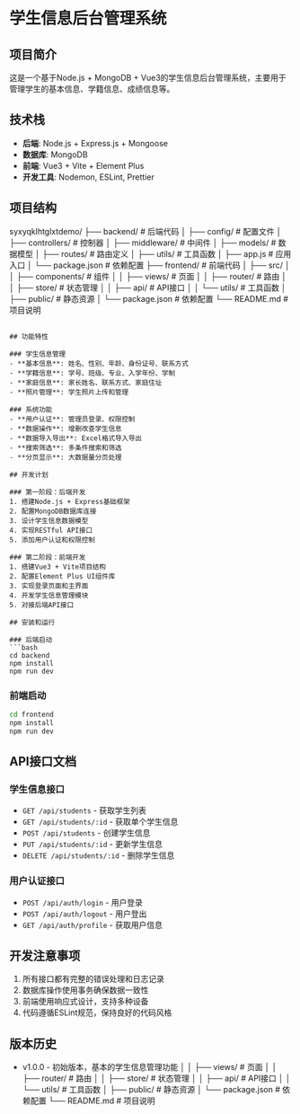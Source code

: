 # 学生信息后台管理系统

## 项目简介
这是一个基于Node.js + MongoDB + Vue3的学生信息后台管理系统，主要用于管理学生的基本信息、学籍信息、成绩信息等。

## 技术栈
- **后端**: Node.js + Express.js + Mongoose
- **数据库**: MongoDB
- **前端**: Vue3 + Vite + Element Plus
- **开发工具**: Nodemon, ESLint, Prettier

## 项目结构 
syxyqklhtglxtdemo/
├── backend/ # 后端代码
│ ├── config/ # 配置文件
│ ├── controllers/ # 控制器
│ ├── middleware/ # 中间件
│ ├── models/ # 数据模型
│ ├── routes/ # 路由定义
│ ├── utils/ # 工具函数
│ ├── app.js # 应用入口
│ └── package.json # 依赖配置
├── frontend/ # 前端代码
│ ├── src/
│ │ ├── components/ # 组件
│ │ ├── views/ # 页面
│ │ ├── router/ # 路由
│ │ ├── store/ # 状态管理
│ │ ├── api/ # API接口
│ │ └── utils/ # 工具函数
│ ├── public/ # 静态资源
│ └── package.json # 依赖配置
└── README.md # 项目说明
```

## 功能特性

### 学生信息管理
- **基本信息**: 姓名、性别、年龄、身份证号、联系方式
- **学籍信息**: 学号、班级、专业、入学年份、学制
- **家庭信息**: 家长姓名、联系方式、家庭住址
- **照片管理**: 学生照片上传和管理

### 系统功能
- **用户认证**: 管理员登录、权限控制
- **数据操作**: 增删改查学生信息
- **数据导入导出**: Excel格式导入导出
- **搜索筛选**: 多条件搜索和筛选
- **分页显示**: 大数据量分页处理

## 开发计划

### 第一阶段：后端开发
1. 搭建Node.js + Express基础框架
2. 配置MongoDB数据库连接
3. 设计学生信息数据模型
4. 实现RESTful API接口
5. 添加用户认证和权限控制

### 第二阶段：前端开发
1. 搭建Vue3 + Vite项目结构
2. 配置Element Plus UI组件库
3. 实现登录页面和主界面
4. 开发学生信息管理模块
5. 对接后端API接口

## 安装和运行

### 后端启动
```bash
cd backend
npm install
npm run dev
```

### 前端启动
```bash
cd frontend
npm install
npm run dev
```

## API接口文档

### 学生信息接口
- `GET /api/students` - 获取学生列表
- `GET /api/students/:id` - 获取单个学生信息
- `POST /api/students` - 创建学生信息
- `PUT /api/students/:id` - 更新学生信息
- `DELETE /api/students/:id` - 删除学生信息

### 用户认证接口
- `POST /api/auth/login` - 用户登录
- `POST /api/auth/logout` - 用户登出
- `GET /api/auth/profile` - 获取用户信息

## 开发注意事项
1. 所有接口都有完整的错误处理和日志记录
2. 数据库操作使用事务确保数据一致性
3. 前端使用响应式设计，支持多种设备
4. 代码遵循ESLint规范，保持良好的代码风格

## 版本历史
- v1.0.0 - 初始版本，基本的学生信息管理功能
│ │ ├── views/ # 页面
│ │ ├── router/ # 路由
│ │ ├── store/ # 状态管理
│ │ ├── api/ # API接口
│ │ └── utils/ # 工具函数
│ ├── public/ # 静态资源
│ └── package.json # 依赖配置
└── README.md # 项目说明